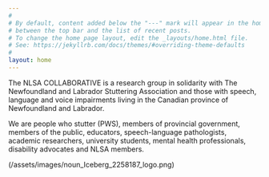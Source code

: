 ```yaml
---
#
# By default, content added below the "---" mark will appear in the home page
# between the top bar and the list of recent posts.
# To change the home page layout, edit the _layouts/home.html file.
# See: https://jekyllrb.com/docs/themes/#overriding-theme-defaults
#
layout: home
---
```

The NLSA COLLABORATIVE is a research group in solidarity with The Newfoundland and Labrador Stuttering Association and those with speech, language and voice impairments living in the Canadian province of Newfoundland and Labrador.

We are people who stutter (PWS), members of provincial government, members of the public, educators, speech-language pathologists, academic researchers, university students, mental health professionals, disability advocates and NLSA members.

(/assets/images/noun_Iceberg_2258187_logo.png)
